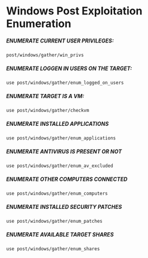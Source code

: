 # Windows Post Exploitation Enumeration
##### ENUMERATE CURRENT USER PRIVILEGES:
```
post/windows/gather/win_privs 
```
##### ENUMERATE LOGGEN IN USERS ON THE TARGET:
```
use post/windows/gather/enum_logged_on_users
```
##### ENUMERATE TARGET IS A VM:
```
use post/windows/gather/checkvm 
```
##### ENUMERATE INSTALLED APPLICATIONS
```
use post/windows/gather/enum_applications 
```

##### ENUMERATE ANTIVIRUS IS PRESENT OR NOT
```
use post/windows/gather/enum_av_excluded 
```

##### ENUMERATE OTHER COMPUTERS CONNECTED
```
use post/windows/gather/enum_computers 
```

##### ENUMERATE INSTALLED SECURITY PATCHES
```
use post/windows/gather/enum_patches 
```

##### ENUMERATE AVAILABLE TARGET SHARES
```
use post/windows/gather/enum_shares 
````